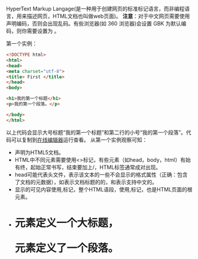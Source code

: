 
HyperText Markup Langage(是一种用于创建网页的标准标记语言，而非编程语言，用来描述网页，HTML文档也叫做web页面)。
**注意**：对于中文网页需要使用 <meta charset="utf-8"> 声明编码，否则会出现乱码。有些浏览器(如 360 浏览器)会设置 GBK 为默认编码，则你需要设置为 <meta charset="gbk">。

第一个实例：
```html
<!DOCTYPE html>
<html>
<head>
<meta charset="utf-8">
<title> First </title>
</head>
<body>

<h1>我的第一个标题</h1>
<p>我的第一个段落。</p>

</body>
</html>
```
以上代码会显示大号标题“我的第一个标题”和第二行的小号“我的第一个段落”。代码可以复制到[在线编辑器](http://www.runoob.com/try/try.php?filename=tryhtml_intro)运行查看。
从第一个实例观察可知：
* <!DOCTYPE html> 声明为HTML5文档。
* HTML中不同元素需要使用<>标记，有些元素（如head，body，html）有始有终，起始正常书写，结束要加上/，HTML标签通常成对出现。
* head可能代表头文件，表示该文本的一些不会显示的格式属性（正确：包含了文档的元数据），如表示文档标题的的<title></title>，和表示支持中文的<meta>。
* 显示的可见内容使用<body>,</body>标记，整个HTML语段，使用<html>,</html>标记，<html>也是HTML页面的根元素。
* <h1>元素定义一个大标题，<p>元素定义了一个段落。